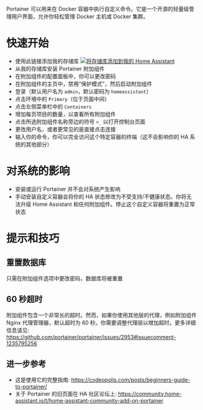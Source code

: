 Portainer 可以用来在 Docker 容器中执行自定义命令。它是一个开源的轻量级管理用户界面，允许你轻松管理 Docker 主机或 Docker 集群。

# 快速开始
- 使用此链接添加我的存储库
[![将存储库添加到我的 Home Assistant][repository-badge]][repository-url]
- 从我的存储库安装 Portainer 附加组件
- 在附加组件的配置面板中，你可以更改密码
- 在附加组件的主页中，禁用“保护模式”，然后启动附加组件
- 登录（默认用户名为 `admin`，默认密码为 `homeassistant`）
- 点击环境中的 `Primary`（位于页面中间）
- 点击左侧菜单栏中的 `Containers`
- 增加每页项目的数量，以查看所有附加组件
- 点击所选附加组件名称旁边的符号 `>_` 以打开控制台页面
- 更改用户名，或者更常见的是直接点击连接
- 输入你的命令，你可以完全访问这个特定容器的终端（这不会影响你的 HA 系统的其他部分）

# 对系统的影响
- 安装或运行 Portainer 并不会对系统产生影响
- 手动安装自定义容器会将你的 HA 状态修改为不受支持/不健康状态。你将无法升级 Home Assistant 和任何附加组件。停止这个自定义容器将重置为正常状态

# 提示和技巧

## 重置数据库
只需在附加组件选项中更改密码，数据库将被重置

## 60 秒超时
附加组件包含一个非常长的超时。然而，如果你使用其他层的代理，例如附加组件 Nginx 代理管理器，默认超时为 60 秒。你需要调整代理层以增加超时。更多详细信息请见: https://github.com/portainer/portainer/issues/2953#issuecomment-1235795256

## 进一步参考
- 这是使用它的完整指南: https://codeopolis.com/posts/beginners-guide-to-portainer/
- 关于 Portainer 的旧页面在 HA 社区论坛上: https://community.home-assistant.io/t/home-assistant-community-add-on-portainer

[repository-badge]: https://img.shields.io/badge/Add%20repository%20to%20my-Home%20Assistant-41BDF5?logo=home-assistant&style=for-the-badge
[repository-url]: https://my.home-assistant.io/redirect/supervisor_add_addon_repository/?repository_url=https%3A%2F%2Fgithub.com%2Falexbelgium%2Fhassio-addons